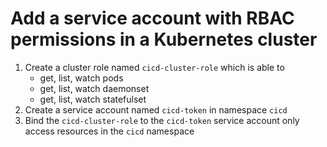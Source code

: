 # Add a service account with RBAC permissions in a Kubernetes cluster

1. Create a cluster role named `cicd-cluster-role` which is able to
   - get, list, watch pods
   - get, list, watch daemonset
   - get, list, watch statefulset
2. Create a service account named `cicd-token` in namespace `cicd`
3. Bind the `cicd-cluster-role` to the `cicd-token` service account only access resources in the `cicd` namespace
